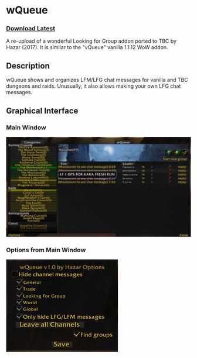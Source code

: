 # wQueue

### [Download Latest](https://github.com/fondlez/wQueue/releases/latest)

A re-upload of a wonderful Looking for Group addon ported to TBC by 
Hazar (2017). It is similar to the "vQueue" vanilla 1.1.12 WoW addon.

## Description
wQueue shows and organizes LFM/LFG chat messages for vanilla and TBC dungeons 
and raids. Unusually, it also allows making your own LFG chat messages.

## Graphical Interface

### Main Window
![Main Window screenshot](doc/img/addon-wqueue-1.0-main.jpg)

### Options from Main Window
![Options from Main Window screenshot](doc/img/addon-wqueue-1.0-options.jpg)
